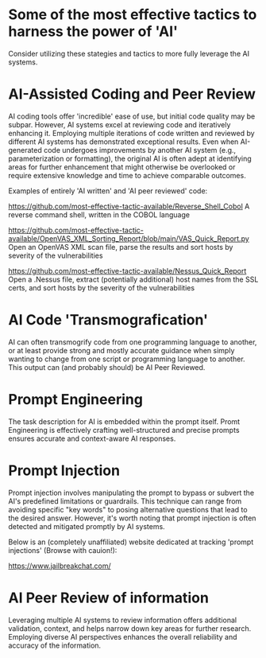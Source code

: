 # Some of the most effective tactics to harness the power of 'AI'
Consider utilizing these stategies and tactics to more fully leverage the AI systems.

# AI-Assisted Coding and Peer Review
AI coding tools offer 'incredible' ease of use, but initial code quality may be subpar. However, AI systems excel at reviewing code and iteratively enhancing it. Employing multiple iterations of code written and reviewed by different AI systems has demonstrated exceptional results. Even when AI-generated code undergoes improvements by another AI system (e.g., parameterization or formatting), the original AI is often adept at identifying areas for further enhancement that might otherwise be overlooked or require extensive knowledge and time to achieve comparable outcomes.

Examples of entirely 'AI written' and 'AI peer reviewed' code:

https://github.com/most-effective-tactic-available/Reverse_Shell_Cobol
A reverse command shell, written in the COBOL language 

https://github.com/most-effective-tactic-available/OpenVAS_XML_Sorting_Report/blob/main/VAS_Quick_Report.py
Open an OpenVAS XML scan file, parse the results and sort hosts by severity of the vulnerabilities

https://github.com/most-effective-tactic-available/Nessus_Quick_Report
Open a .Nessus file, extract (potentially additional) host names from the SSL certs, and sort hosts by the severity of the vulnerabilities

# AI Code 'Transmografication' 
AI can often transmogrify code from one programming language to another, or at least provide strong and mostly accurate guidance when simply wanting to change from one script or programming language to another. This output can (and probably should) be AI Peer Reviewed. 

# Prompt Engineering
The task description for AI is embedded within the prompt itself. Promt Engineering is effectively crafting well-structured and precise prompts ensures accurate and context-aware AI responses.

# Prompt Injection
Prompt injection involves manipulating the prompt to bypass or subvert the AI's predefined limitations or guardrails. This technique can range from avoiding specific "key words" to posing alternative questions that lead to the desired answer. However, it's worth noting that prompt injection is often detected and mitigated promptly by AI systems.

Below is an (completely unaffiliated) website dedicated at tracking 'prompt injections' (Browse with cauion!):

https://www.jailbreakchat.com/

# AI Peer Review of information
Leveraging multiple AI systems to review information offers additional validation, context, and helps narrow down key areas for further research. Employing diverse AI perspectives enhances the overall reliability and accuracy of the information.
